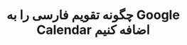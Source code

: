 ---
layout: tag
title: "چگونه تقویم فارسی را به Google Calendar اضافه کنیم"
tag: چگونه-تقویم-فارسی-را-به-Google-Calendar-اضافه-کنیم
---